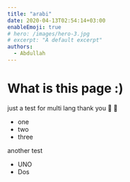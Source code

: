 ```yaml
---
title: "arabi"
date: 2020-04-13T02:54:14+03:00
enableEmoji: true
# hero: /images/hero-3.jpg
# excerpt: "A default excerpt"
authors: 
  - Abdullah
---
```


# What is this page :) 
just a test for multi lang
thank you
:hotel:
:hotel:

  - one
  - two 
  - three

another test
* UNO
* Dos


